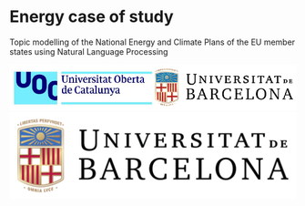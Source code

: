 # Energy case of study
Topic modelling of the National Energy and Climate Plans of the EU member states using Natural Language Processing

![Alt text](images/logo_ub_uoc.png)
![Alt text](images/Logo_Universitat_de_Barcelona.png)
